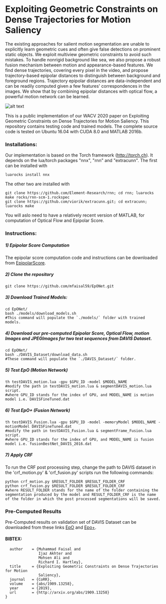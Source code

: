 # Exploiting Geometric Constraints on Dense Trajectories for Motion Saliency

The existing approaches for salient motion segmentation are unable to explicitly learn geometric cues and often give false detections on prominent static objects. We exploit multiview geometric constraints to avoid such mistakes. To handle nonrigid background like sea, we also propose a robust fusion mechanism between motion and appearance-based features. We find dense trajectories, covering every pixel in the video, and propose trajectory-based epipolar distances to distinguish between background and foreground regions. Trajectory epipolar distances are data-independent and can be readily computed given a few features' correspondences in the images. We show that by combining epipolar distances with optical flow, a powerful motion network can be learned.

![alt text](https://github.com/mfaisal59/EpONet/blob/master/images/flowDiagram.png)

This is a public implementation of our WACV 2020 paper on Exploiting Geometric Constraints on Dense Trajectories for Motion Saliency. This repository contains testing code and trained models. The complete source code is tested on Ubuntu 16.04 with CUDA 8.0 and MATLAB 2016b.

### Installations:

Our implementation is based on the Torch framework (http://torch.ch). It depends on the lua/torch packages "nnx", "rnn" and "extracunn". The first can be installed with

	luarocks install nnx 

The other two are installed with 
	
	git clone https://github.com/Element-Research/rnn; cd rnn; luarocks make rocks/rnn-scm-1.rockspec
	git clone https://github.com/viorik/extracunn.git; cd extracunn; luarocks make 

You will aslo need to have a relatively recent version of MATLAB, for computation of Optical Flow and Epipolar Score. 


### Instructions:


##### 1) Epipolar Score Computation

The epipolar score computation code and instructions can be downloaded from [EpipolarScore](https://github.com/mfaisal59/EpipolarScore). 

##### 2) Clone the repository
	
```
git clone https://github.com/mfaisal59/EpONet.git
```

##### 3) Download Trained Models:

```
cd EpONet/
bash ./models/download_models.sh
#This command will populate the `./models/` folder with trained models.
```

##### 4) Download our pre-computed Epipolar Score, Optical Flow, motion Images and JPEGImages for two test sequences from DAVIS Dataset.

```
cd EpONet/
bash ./DAVIS_Dataset/download_data.sh
#These command will populate the `./DAVIS_Dataset/` folder.
```

##### 5) Test EpO (Motion Network)

```
th testDAVIS_motion.lua -gpu $GPU_ID -model $MODEL_NAME
#modify the path in testDAVIS_motion.lua & segmentDAVIS_motion.lua script.
#where GPU_ID stands for the index of GPU, and MODEL_NAME is motion model i.e. DAVISFineTuned.dat
```

##### 6) Test EpO+ (Fusion Network)

```
th testDAVIS_Fusion.lua -gpu $GPU_ID -model -memoryModel $MODEL_NAME -motionModel DAVISFineTuned.dat
#modify the path in testDAVIS_Fusion.lua & segmentFrame_Fusion.lua script.
#where GPU_ID stands for the index of GPU, and MODEL_NAME is fusion model i.e. fusionBestNet_DAVIS_2016.dat
```

##### 7) Apply CRF 

To run the CRF post processing step, change the path to DAVIS dataset in the 'crf_motion.py' & 'crf_fusion.py' scripts run the following commands:

```
python crf_motion.py $RESULT_FOLDER $RESULT_FOLDER_CRF
python crf_fusion.py $RESULT_FOLDER $RESULT_FOLDER_CRF
#where RESULT_FOLDER stands for the name of the folder containing the segmentation produced by the model and RESULT_FOLDER_CRF is the name of the folder in which the post processed segmentations will be saved.
```
		
### Pre-Computed Results
Pre-Computed results on validation set of DAVIS Dataset can be downloaded from these links [EpO](https://drive.google.com/drive/folders/1A2ewOKvLwZy0A83AZEC9XivZPNxm0PJB?usp=sharing) and [Epo+](https://drive.google.com/drive/folders/1gvMmAarNLfru7IVYkzfXuekhCMjcjYnO?usp=sharing).

#### BIBTEX:

```@article{DBLP:journals/corr/abs-1909-13258,
  author    = {Muhammad Faisal and
               Ijaz Akhter and
               Mohsen Ali and
               Richard I. Hartley},
  title     = {Exploiting Geometric Constraints on Dense Trajectories for Motion
               Saliency},
  journal   = {CoRR},
  volume    = {abs/1909.13258},
  year      = {2019},
  url       = {http://arxiv.org/abs/1909.13258}
}
```